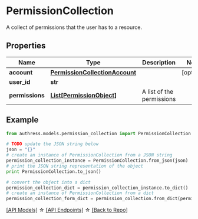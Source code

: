 # PermissionCollection

A collect of permissions that the user has to a resource.

## Properties
Name | Type | Description | Notes
------------ | ------------- | ------------- | -------------
**account** | [**PermissionCollectionAccount**](PermissionCollectionAccount.md) |  | [optional]
**user_id** | **str** |  |
**permissions** | [**List[PermissionObject]**](PermissionObject.md) | A list of the permissions |

## Example

```python
from authress.models.permission_collection import PermissionCollection

# TODO update the JSON string below
json = "{}"
# create an instance of PermissionCollection from a JSON string
permission_collection_instance = PermissionCollection.from_json(json)
# print the JSON string representation of the object
print PermissionCollection.to_json()

# convert the object into a dict
permission_collection_dict = permission_collection_instance.to_dict()
# create an instance of PermissionCollection from a dict
permission_collection_form_dict = permission_collection.from_dict(permission_collection_dict)
```
[[API Models]](./README.md#documentation-for-models) ☆ [[API Endpoints]](./README.md#documentation-for-api-endpoints) ☆ [[Back to Repo]](../README.md)


